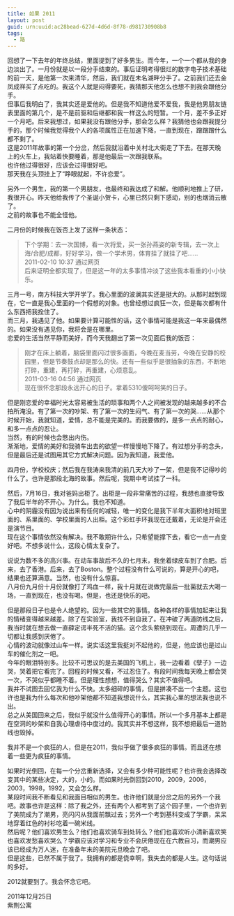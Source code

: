 ```yaml
---
title: 如果 2011
layout: post
guid: urn:uuid:ac28bead-627d-4d6d-8f78-d981730908b8
tags:
  - 路
---
```


回想了一下去年的年终总结，里面提到了好多男生。而今年，一个一个都从我的身边淡出了。一月份就是以一段分手结束的。事后证明考得很烂的数字电子技术基础的前一天，是他第一次来清华，然后，我们就在未名湖畔分手了。之前我们还去金凤成祥买了点吃的。我这个人就是闷得要死，我猜那天他怎么也想不到我会跟他分手。  
但事后我明白了，我其实还是爱他的。但是我不知道他爱不爱我，我是他男朋友链表里面的第几个，是不是前驱和后继都和我一样这么的短暂。一个月，差不多正好一个月吧。后来我想过，如果我没有跟他分手，那会怎么样？我猜他也会跟我提分手的，那个时候我觉得我个人的各项属性正在加速下降，一直到现在，蹭蹭蹭什么都不剩了。  
这是2011年故事的第一个分岔，然后我就沿着中关村北大街走了下去。在那天晚上的火车上，我站着快要睡着，那是他最后一次跟我联系。  
也许他过得很好，应该会过得很好吧。  
那天我在头顶挂上了“睁眼就起，不许恋爱”。  

另外一个男生，我的第一个男朋友，也最终和我达成了和解。他顺利地推上了研，我很开心。昨天他给我传了个圣诞小贺卡，心里已然只剩下感动，别的也烟消云散了。  
之前的故事也不能全怪他。  

二月份的时候我在饭否上发了这样一条状态：  
>下个学期：去一次国博，看一次将爱，买一张孙燕姿的新专辑，去一次上海/合肥/成都，好好学习，做一个学术男，体育挂了就挂了吧……  
>2011-02-10 10:37 通过网页  
后来证明全都实现了，但是这一年的太多事情冲淡了这些我本看重的小小快乐。

三月一号，南方科技大学开学了。我心里面的波澜其实还是挺大的。从那时起到现在，它一直是我心里面的一个假想的对象。也曾经想过疯狂一次，但是每次都有什么东西把我拴住了。  
而三月，我遇见了他。如果要计算可能性的话，这个事情可能是我这一年来最偶然的。如果没有遇见你，我将会是在哪里。  
恋爱的生活当然平静而美好，而今天我翻出了第一次见面后我的饭否：  
>刚才在床上躺着，脑袋里面闪过很多画面，今晚在麦当劳，今晚在安静的校园里，但是节奏鼓点却是那么的快。还有一些似乎是很抽象的东西，不断地打碎，重建，再打碎，再重建，心烦意乱。  
>2011-03-16 04:56 通过网页  
现在很怀念那段永远开心的日子。拿着5310傻呵呵笑的日子。  

但是刚恋爱的幸福时光太容易被生活的琐事和两个人之间被发现的越来越多的不合拍所淹没。有了第一次的吵架、有了第一次的生闷气、有了第一次的哭……从那个时候开始，我就知道，爱情，总不能是完美的。而我要做的，是多一点点的耐心，和多一点点的忍让。  
当然，有的时候也会憋出内伤。  
渐渐地，爱情的美好和我骑车出去的欲望一样慢慢地下降了。有过想分手的念头，但是最后还是试图用其它方式解决问题。因为我知道，我爱他。  

四月份，学校校庆；然后我在我涛来我清的前几天大吵了一架，但是我不记得吵的什么了。也许是那段北海的故事。然后呢，我期中考试挂了一科。

然后，7月16日，我对爸妈出柜了。出柜是一段非常痛苦的过程，我想也直接导致了我后半年的不开心。为什么。我也不知道。  
心中的阴霾没有因为说出来有任何的减轻，唯一的变化是我下半年大面积地对班里面的、系里面的、学校里面的人出柜。这个彩虹手环我现在还戴着，无论是开会还是演节目。  
现在这个事情依然没有解决。我不敢期许什么，只希望能撑下去，看它一点一点变好吧。不想多说什么，这段心情太复杂了。

说说为数不多的高兴事。在动车事故后不久的七月末，我坐着绿皮车到了合肥。后来，去了香港。后来，去了Boston。整个过程没有什么可说的，算是开心的吧，结果也还算满意。当然，也没有什么惊喜。  
八月份九月份十月份就像打了鸡血一样，我十月就在说做完最后一批菌就去大喝一场，一直到现在，也没有喝。但是，也还是快乐的吧。

但是那段日子也是令人绝望的。因为一些其它的事情。各种各样的事情加起来让我的情绪变得越来越差。除了在实验室，我找不到自我了。在冲破了两道防线之后，我当时就在想去做一直薛定谔半死不活的猫。这个念头萦绕到现在。周遭的几乎一切都让我感到厌倦了。  
心情的波动就像过山车一样。说实话这里我挺对不起他的，但是，他应该也是过山车的催化剂之一吧。  
今年的眼泪特别多。比较不可思议的是去美国的飞机上，我一边看着《孽子》一边哭，哭着把它看完了。回程的时候又看，不过忍住了。有段时间我每天晚上都会哭一次，不哭似乎都睡不着。但是理性想想，值得哭么？其实不值得吧。  
我并不试图去回忆我为什么不快。太多细碎的事情，但是拼凑不出一个主题。这也许也是我为什么每次和他吵架他都不知道我想说什么，其实我心里的想法我也说不出。  
总之从美国回来之后，我似乎就没什么值得开心的事情。所以一个多月基本上都是在空洞的吵架和自我心理虐待中度过的。我其实并不想这样，我不想把最后一道防线也毁掉。

我并不是一个疯狂的人，但是在2011，我似乎做了很多疯狂的事情。而且还在想着一些更为疯狂的事情。

如果时光倒回，在每一个分岔重新选择，又会有多少种可能性呢？也许我会选择改变其中的某些决定，大的，小的。而如果时光倒回到2010，2009，2006，2003，1998，1992，又会怎么样。  
某段时间我不断看见和我面目相似的男生。也许他们就是分岔之后的另外一个我吧。故事也许是这样：除了我之外，还有两个人都考到了这个园子里，一个也许到了美院成为了潮男，亮闪闪从我面前飘过去；另外一个考到基科变成了学霸，呆呆地穿着红色的衬衫吃着一碗米线。  
然后呢？他们喜欢男生么？他们也喜欢骑车到处转么？他们也喜欢听小清新喜欢笑也喜欢发愁喜欢哭么？学霸应该对学习和专业不会厌倦现在在六教自习，而潮男应该已经成为万人迷，在准备年末的美院元旦晚会了吧。  
但是这些，已然不属于我了。我拥有的都是侥幸啊，我失去的都是人生。这句话说的多好。

2012就要到了。我会怀念它吧。  

2011年12月25日  
紫荆公寓

